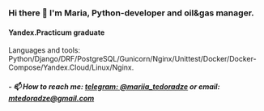 ### Hi there 👋 I'm Maria, Python-developer and oil&gas manager. 


#### Yandex.Practicum graduate

Languages and tools: Python/Django/DRF/PostgreSQL/Gunicorn/Nginx/Unittest/Docker/Docker-Compose/Yandex.Cloud/Linux/Nginx.

##### - 📫 How to reach me: [telegram: @mariia_tedoradze](https://t.me/mariia_tedoradze) or email: mtedoradze@gmail.com
